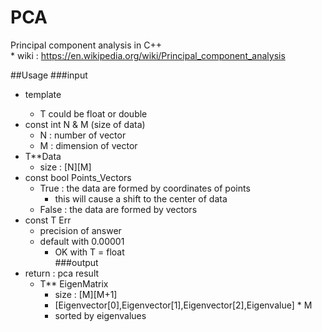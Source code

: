 # PCA
Principal component analysis in C++  
    * wiki : https://en.wikipedia.org/wiki/Principal_component_analysis  

##Usage
###input
* template <class T>
    * T could be float or double
* const int N & M (size of data)
    * N : number of vector
    * M : dimension of vector
* T**Data
    * size : [N][M]
* const bool Points_Vectors
    * True : the data are formed by coordinates of points
        * this will cause a shift to the center of data
    * False : the data are formed by vectors
* const T Err
    * precision of answer
    * default with 0.00001
        * OK with T = float  
###output
* return : pca result
    * T** EigenMatrix
        * size : [M][M+1]
        * [Eigenvector[0],Eigenvector[1],Eigenvector[2],Eigenvalue] * M
        * sorted by eigenvalues